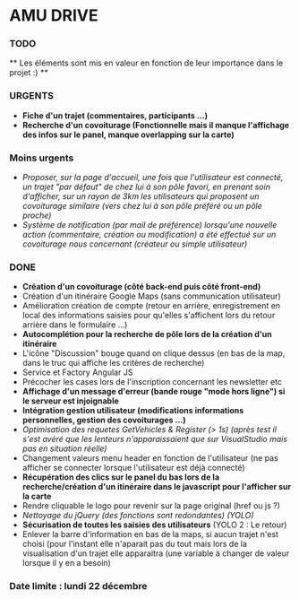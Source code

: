 # AMU DRIVE #

### TODO ###

** Les éléments sont mis en valeur en fonction de leur importance dans le projet :) **

### URGENTS ###
* **Fiche d'un trajet (commentaires, participants ...)**
* **Recherche d'un covoiturage (Fonctionnelle mais il manque l'affichage des infos sur le panel, manque overlapping sur la carte)**

### Moins urgents ###
* *Proposer, sur la page d'accueil, une fois que l'utilisateur est connecté, un trajet "par défaut" de chez lui à son pôle favori,
en prenant soin d'afficher, sur un rayon de 3km les utilisateurs qui proposent un covoiturage similaire (vers chez lui à son pôle préféré 
ou un pôle proche)*
* *Système de notification (par mail de préférence) lorsqu'une nouvelle action (commentaire, création ou modification) a été effectué 
sur un covoiturage nous concernant (créateur ou simple utilisateur)*

### DONE ###

* **Création d'un covoiturage (côté back-end puis côté front-end)**
* Création d'un itinéraire Google Maps (sans communication utilisateur)
* Amélioration création de compte (retour en arrière, enregistrement en local des informations saisies pour qu'elles s'affichent lors du retour arrière dans le formulaire ...)
* **Autocomplétion pour la recherche de pôle lors de la création d'un itinéraire**
* L'icône "Discussion" bouge quand on clique dessus (en bas de la map, dans le truc qui affiche les critères de recherche)
* Service et Factory Angular JS
* Précocher les cases lors de l'inscription concernant les newsletter etc
* **Affichage d'un message d'erreur (bande rouge "mode hors ligne") si le serveur est injoignable**
* **Intégration gestion utilisateur (modifications informations personnelles, gestion des covoiturages ...)**
* *Optimisation des requetes GetVehicles & Register (> 1s) (après test il s'est avéré que les lenteurs n'apparaissaient que sur VisualStudio mais pas en situation réelle)*
* Changement valeurs menu header en fonction de l'utilisateur (ne pas afficher se connecter lorsque l'utilisateur est déjà connecté)
* **Récupération des clics sur le panel du bas lors de la recherche/création d'un itinéraire dans le javascript pour l'afficher sur la carte**
* Rendre cliquable le logo pour revenir sur la page original (href ou js ?)
* *Nettoyage du jQuery (des fonctions sont redondantes) (YOLO)*
* **Sécurisation de toutes les saisies des utilisateurs** (YOLO 2 : Le retour)
* Enlever la barre d'information en bas de la maps, si aucun trajet n'est choisi (pour l'instant elle n'aparait pas du tout mais lors de la visualisation
d'un trajet elle apparaitra (une variable à changer de valeur lorsque il y en a besoin)

### Date limite : lundi 22 décembre  ###
